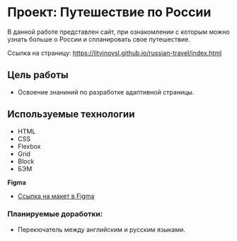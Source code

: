 # Проект: Путешествие по России
В данной работе представлен сайт, при ознакомлении с которым можно узнать больше о России и спланировать свое путешествие.

Ссылка на страницу: https://litvinovsl.github.io/russian-travel/index.html

## Цель работы
* Освоение знаниний по разработке адаптивной страницы.
## Используемые технологии
* HTML
* CSS
* Flexbox
* Grid
* Block
* БЭМ

**Figma**
* [Ссылка на макет в Figma](https://www.figma.com/file/5S2WSbEFL6awjVWJ0NWL8Q/Sprint-3_-Russia-_-desktop-mobile?node-id=28503%3A0)

### Планируемые доработки:
* Перекючатель между английским и русским языками.

